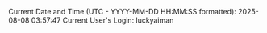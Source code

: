 Current Date and Time (UTC - YYYY-MM-DD HH:MM:SS formatted): 2025-08-08 03:57:47
Current User's Login: luckyaiman
